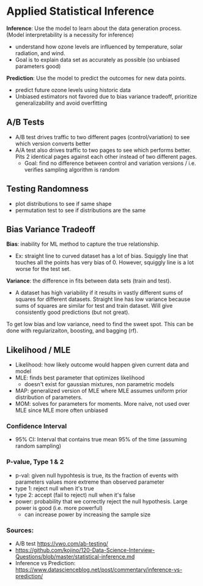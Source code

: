 # Applied Statistical Inference

**Inference**: Use the model to learn about the data generation process. (Model interpretability is a necessity for inference) 
- understand how ozone levels are influenced by temperature, solar radiation, and wind. 
- Goal is to explain data set as accurately as possible (so unbiased parameters good) 

**Prediction**: Use the model to predict the outcomes for new data points.
- predict future ozone levels using historic data
- Unbiased estimators not favored due to bias variance tradeoff, prioritize generalizability and avoid overfitting

## A/B Tests
- A/B test drives traffic to two different pages (control/variation) to see which version converts better
- A/A test also drives traffic to two pages to see which performs better. Pits 2 identical pages against
each other instead of two different pages. 
  - Goal: find no difference between control and variation versions / i.e. verifies sampling algorithm is random


## Testing Randomness
- plot distributions to see if same shape
- permutation test to see if distributions are the same 

## Bias Variance Tradeoff
**Bias**:  inability for ML method to capture the true relationship.
- Ex: straight line to curved dataset has a lot of bias. Squiggly line that touches all the points has very bias of 0. However, squiggly line is a lot worse for the test set.

**Variance**: the difference in fits between data sets (train and test). 
- A dataset has high variability if it results in vastly different sums of squares for different datasets. Straight line has low variance because sums of squares are similar for test and train dataset. Will give consistently good predictions (but not great). 

To get low bias and low variance, need to find the sweet spot. This can be done with regularizaiton, boosting, and bagging (rf).

## Likelihood / MLE
- Likelihood: how likely outcome would happen given current data and model
- MLE: finds best parameter that optimizes likelihood
  - doesn't exist for gaussian mixtures, non parametric models
- MAP: generalized version of MLE where MLE assumes uniform prior distribution of parameters. 
- MOM: solves for parameters for moments. More naive, not used over MLE since MLE more often unbiased 

### Confidence Interval
- 95% CI: Interval that contains true mean 95% of the time (assuming random sampling) 

### P-value, Type 1 & 2
- p-val: given null hypohtesis is true, its the fraction of events with parameters values more extreme than observed parameter
- type 1: reject null when it's true
- type 2: accept (fail to reject) null when it's false
- power: probability that we correctly reject the null hypothesis. Large power is good (i.e. more powerful)
  - can increase power by increasing the sample size

### Sources:
- A/B test https://vwo.com/ab-testing/
- https://github.com/kojino/120-Data-Science-Interview-Questions/blob/master/statistical-inference.md
- Inference vs Prediction: https://www.datascienceblog.net/post/commentary/inference-vs-prediction/
